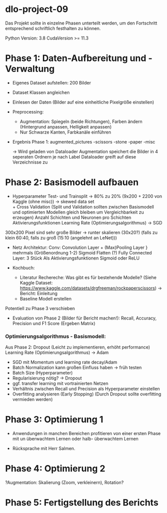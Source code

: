 # dlo-project-09

Das Projekt sollte in einzelne Phasen unterteilt werden, um den Fortschritt entsprechend schriftlich festhalten zu können. 

Python Version: 3.8
CudaVersion >= 11.3 

# Phase 1: Daten-Aufbereitung und -Verwaltung

- Eigenes Dataset aufstellen: 200 Bilder
- Dataset Klassen angleichen
- Einlesen der Daten (Bilder auf eine einheitliche Pixelgröße einstellen)
- Preprocessing:
    - Augmentation: Spiegeln (beide Richtungen), Farben ändern (Hintergrund anpassen, Helligkeit anpassen)
    - Nur Schwarze Kanten, Farbkanäle einführen
- Ergebnis Phase 1: 
	augmented_pictures
	\-scissors
	 -stone
	 -paper
	 -misc
	 
	-> Wird geladen von Dataloader
	Augmentation speichert die Bilder in 4 seperaten Ordnern je nach Label
	Dataloader greift auf diese Verzeichnisse zu


# Phase 2: Basismodell aufbauen

- Hyperparameter
	Test- und Trainsplit							-> 80% zu 20% (9x200 + 2200 von Kaggle (ohne misc)) -> skewed data set	
		+ Cross Validation	(Split und Validation sollten zwischen Basismodell und optimierten Modellen gleich bleiben um Vergleichbarkeit zu erzeugen)
	Anzahl Schichten und Neuronen pro Schichten
	Aktivierungsfunktionen
	Learning Rate (Optimierungsalgorithmus) 		-> SGD
	
	
300x200 Pixel sind sehr große Bilder -> runter skalieren (30x20?) (falls zu klein 60:40, falls zu groß (15:10 (angelehnt an LeNet)))
	
- Netz Architektur:
	Conv:
	Convolution Layer + (Max)Pooling Layer 		} mehrmals (Größenordnung 1-2) 
	Sigmoid
	Flatten (?)
	Fully Connected Layer:
	3 Stück
	Als Aktivierungsfunktionen Sigmoid oder ReLU

- Kochbuch:
    - Literatur Rechereche: Was gibt es für bestehende Modelle? (Siehe Kaggle Dataset: https://www.kaggle.com/datasets/drgfreeman/rockpaperscissors)
        -> Bericht: Einleitung
    - Baseline Modell erstellen
	
Potentiell zu Phase 3 verschieben
- Evaluation von Phase 2 (Bilder für Bericht machen!):
	Recall, Accuracy, Precision und F1 Score (Ergeben Matrix)
	

### Optimierungsalgorithmus - Basismodell:

Aus Phase 2:
	Dropout (Leicht zu implementieren, erhöht performance)
	Learning Rate (Optimierungsalgorithmus)			-> Adam


- SGD mit Momentum und learning rate decay/Adam
- Batch Normalization kann großen Einfluss haben → früh testen
- Batch Size (Hyperparameter)
- Regularisierung nötig? → Dropout
- ggf. transfer learning mit vortrainierten Netzen
- Verhältnis zwischen Recall und Precision als Hyperparameter einstellen
- Overfitting analysieren (Early Stopping) (Durch Dropout sollte overfitting vermieden werden)

# Phase 3: Optimierung 1

- Anwendungen in manchen Bereichen profitieren von einer
ersten Phase mit un ̈uberwachtem Lernen oder halb- ̈uberwachtem Lernen


- Rücksprache mit Herr Salmen.

# Phase 4: Optimierung 2

?Augmentation: Skalierung (Zoom, verkleinern), Rotation?



# Phase 5: Fertigstellung des Berichts